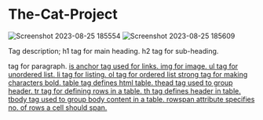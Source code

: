 # The-Cat-Project
![Screenshot 2023-08-25 185554](https://github.com/jaideepsingh0085/The-Cat-Project/assets/128147644/7a2516d0-0f24-4fbc-9c01-9079195f4706)
![Screenshot 2023-08-25 185609](https://github.com/jaideepsingh0085/The-Cat-Project/assets/128147644/2b8c4aa1-d7ae-420d-8eb5-2cacb1d01aaf)

Tag description;
h1 tag for main heading.
h2 tag for sub-heading.
<p> tag for paragraph.
<a href> is anchor tag used for links.
img for image.
ul tag for unordered list.
li tag for listing.
ol tag for ordered list
strong tag for making characters bold.
table tag defines html table.
thead tag used to group header.
tr tag for defining rows in a table.
th tag defines header in table.
tbody tag used to group body content in a table.
rowspan attribute specifies no. of rows a cell should span.
